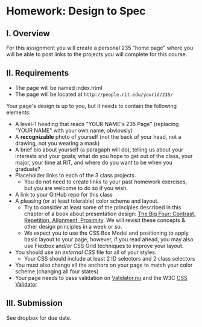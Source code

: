 # Homework: Design to Spec

## I. Overview
For this assignment you will create a personal 235 "home page" where you will be able to post links to the projects you will complete for this course.

## II. Requirements
* The page will be named index.html
* The page will be located at `http://people.rit.edu/yourid/235/`

Your page's design is up to you, but it needs to contain the following elements:
* A level-1 heading that reads "YOUR NAME's 235 Page" (replacing "YOUR NAME" with your own name, obviously)
* A **recognizable** photo of yourself (not the back of your head, not a drawing, not you wearing a mask)
* A brief bio about yourself (a paragaph will do), telling us about your interests and your goals; what do you hope to get out of the class, your major, your time at RIT, and where do you want to be when you graduate?
* Placeholder links to each of the 3 class projects.
  - You do not need to create links to your past homework exercises, but you are welcome to do so if you wish.
* A link to your GitHub repo for this class
* A pleasing (or at least tolerable) color scheme and layout.
  - Try to consider at least some of the principles described in this chapter of a book about presentation design: [The Big Four: Contrast, Repetition, Alignment, Proximity](http://www.presentationzen.com/chapter6_spread.pdf).  We will revisit these concepts & other design principles in a week or so.
  - We expect you to use the CSS Box Model and positioning to apply basic layout to your page, however, if you read ahead, you may also use Flexbox and/or CSS Grid techniques to improve your layout.
* You should use an *external CSS* file for all of your styles.
  - Your CSS should include at least 2 ID selectors and 2 class selectors
* You must also change all the anchors on your page to match your color scheme (changing all four states)
* Your page needs to pass validation on [Validator.nu](https://html5.validator.nu/) and the W3C [CSS Validator](http://jigsaw.w3.org/css-validator/)

## III. Submission
See dropbox for due date.
